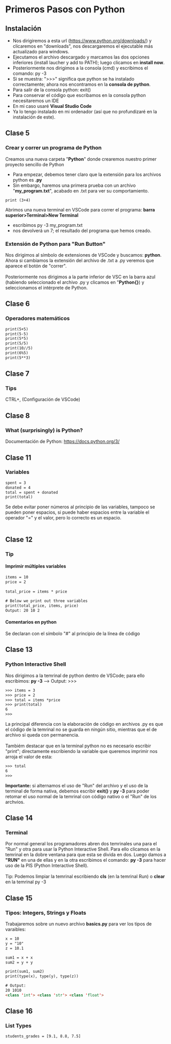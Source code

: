 # Primeros Pasos con Python
## Instalación
- Nos dirigiremos a esta url (https://www.python.org/downloads/) y clicaremos en "downloads", nos descargaremos el ejecutable más actualizado para windows.
- Ejecutamos el archivo descargado y marcamos las dos opciones inferiores (install laucher y add to PATH); luego clicamos en **install now**.
- Posteriormente nos dirigimos a la consola (cmd) y escribimos el comando: py -3
- Si se muestra: ">>>" significa que python se ha instalado correctamente; ahora nos encontramos en la **consola de python**.
- Para salir de la consola python: exit()
- Para conservar el código que escribamos en la consola python necesitaremos un IDE
- En mi caso usaré **Visual Studio Code**
- Ya lo tengo instalado en mi ordenador (así que no profundizaré en la instalación de este).

## Clase 5
### Crear y correr un programa de Python
Creamos una nueva carpeta "**Python**" donde crearemos nuestro primer proyecto sencillo de Python
- Para empezar, debemos tener claro que la extensión para los archivos python es **.py**
- Sin embargo, haremos una primera prueba con un archivo "**my_program.txt**", acabado en .txt para ver su comportamiento.
```hmtl
print (3+4)
```
Abrimos una nueva terminal en VSCode para correr el programa: **barra superior>Terminal>New Terminal**
- escribimos py -3 my_program.txt
- nos devolverá un 7; el resultado del programa que hemos creado.

### Extensión de Python para "Run Button"
Nos dirigimos al símbolo de extensiones de VSCode y buscamos: **python**. Ahora si cambiamos la extensión del archivo de .txt a .py veremos que aparece el botón de "correr".
<br/>
<br/>
Posteriormente nos dirigimos a la parte inferior de VSC en la barra azul (habiendo seleccionado el archivo .py y clicamos en "**Python{}**) y seleccionamos el intérprete de Python.

## Clase 6
### Operadores matemáticos
```html
print(5+5)
print(5-5)
print(5*5)
print(5/5)
print(10//5)
print(6%5)
print(5**3)
```

## Clase 7
### Tips
CTRL+, (Configuración de VSCode)

## Clase 8
### What (surprisingly) is Python?
Documentación de Python: https://docs.python.org/3/

## Clase 11
### Variables
```html
spent = 3
donated = 4
total = spent + donated
print(total)
```
Se debe evitar poner números al principio de las variables, tampoco se pueden poner espacios, si puede haber espacios entre la variable el operador "=" y el valor, pero lo correcto es un espacio.
<br/>
<br/>

## Clase 12
###  Tip
#### Imprimir múltiples variables
```html
items = 10
price = 2
 
total_price = items * price
 
# Below we print out three variables
print(total_price, items, price) 
Output: 20 10 2
```
#### Comentarios en python
Se declaran con el símbolo "#" al principio de la línea de código

## Clase 13
### Python Interactive Shell
Nos dirigimos a la temrinal de python dentro de VSCode; para ello escribimos: **py -3** --> Output: >>>
```html
>>> items = 3
>>> price = 2
>>> total = items *price
>>> print(total)
6
>>> 
```
La principal diferencia con la elaboración de código en archivos .py es que el código de la temrinal no se guarda en ningún sitio, mientras que el de archivo si queda con permanencia.
<br>
<br>
Tambiém destacar que en la terminal python no es necesario escribir "print"; directamente escribiendo la variable que queremos imprimir nos arroja el valor de esta:
```html
>>> total
6
>>> 
```
**Importante:** si alternamos el uso de "Run" del archivo y el uso de la terminal de forma nativa, debemos escribir **exit()**  y **py -3** para poder retomar el uso normal de la temrinal con código nativo o el "Run" de los archvios.

## Clase 14
### Terminal
Por normal general los programadores abren dos temrinales una para el "Run" y otra para usar la Python Interactive Shell. Para ello clicamos en la temrinal en la dobre ventana para que esta se divida en dos. Luego damos a **"RUN"** en una de ellas y en la otra escribimos el comando: **py -3** para hacer uso de la PIS (Python Interactive Shell).
<br>
<br>
Tip: Podemos limpiar la temrinal escribiendo **cls** (en la temrinal Run) o **clear** en la temrinal py -3

## Clase 15
### Tipos: Integers, Strings y Floats
Trabajaremos sobre un nuevo archivo **basics.py** para ver los tipos de varaibles:
```html
x = 10
y = "10"
z = 10.1

sum1 = x + x
sum2 = y + y

print(sum1, sum2)
print(type(x), type(y), type(z))

# Output:
20 1010
<class 'int'> <class 'str'> <class 'float'>
```
## Clase 16
### List Types
```html
students_grades = [9.1, 8.8, 7.5]
```